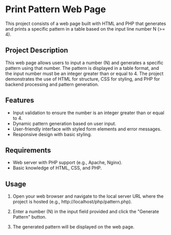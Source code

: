 # Print Pattern Web Page

This project consists of a web page built with HTML and PHP that generates and prints a specific pattern in a table based on the input line number N (>= 4). 



## Project Description

This web page allows users to input a number (N) and generates a specific pattern using that number. The pattern is displayed in a table format, and the input number must be an integer greater than or equal to 4. The project demonstrates the use of HTML for structure, CSS for styling, and PHP for backend processing and pattern generation.

## Features

- Input validation to ensure the number is an integer greater than or equal to 4.
- Dynamic pattern generation based on user input.
- User-friendly interface with styled form elements and error messages.
- Responsive design with basic styling.

## Requirements

- Web server with PHP support (e.g., Apache, Nginx).
- Basic knowledge of HTML, CSS, and PHP.

## Usage

1. Open your web browser and navigate to the local server URL where the project is hosted (e.g., http://localhost/php/pattern.php).

2. Enter a number (N) in the input field provided and click the "Generate Pattern" button.

3. The generated pattern will be displayed on the web page.

